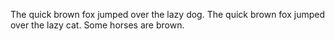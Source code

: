 The quick brown fox jumped over the lazy dog.
The quick brown fox jumped over the lazy cat.
Some horses are brown. 